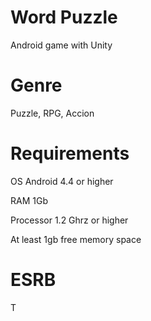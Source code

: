 # Word Puzzle
Android game with Unity

# Genre

Puzzle, RPG, Accion

# Requirements

OS Android 4.4 or higher

RAM 1Gb

Processor 1.2 Ghrz or higher

At least 1gb free memory space

# ESRB

T
